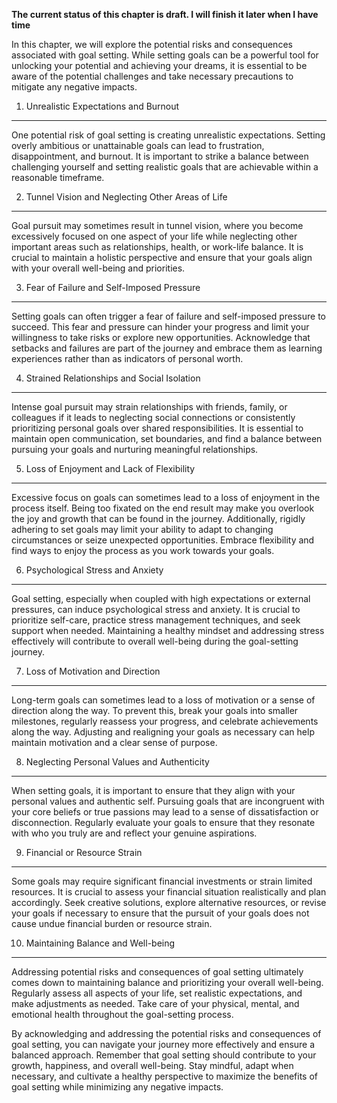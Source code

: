 **The current status of this chapter is draft. I will finish it later when I have time**

In this chapter, we will explore the potential risks and consequences associated with goal setting. While setting goals can be a powerful tool for unlocking your potential and achieving your dreams, it is essential to be aware of the potential challenges and take necessary precautions to mitigate any negative impacts.

1. Unrealistic Expectations and Burnout
---------------------------------------

One potential risk of goal setting is creating unrealistic expectations. Setting overly ambitious or unattainable goals can lead to frustration, disappointment, and burnout. It is important to strike a balance between challenging yourself and setting realistic goals that are achievable within a reasonable timeframe.

2. Tunnel Vision and Neglecting Other Areas of Life
---------------------------------------------------

Goal pursuit may sometimes result in tunnel vision, where you become excessively focused on one aspect of your life while neglecting other important areas such as relationships, health, or work-life balance. It is crucial to maintain a holistic perspective and ensure that your goals align with your overall well-being and priorities.

3. Fear of Failure and Self-Imposed Pressure
--------------------------------------------

Setting goals can often trigger a fear of failure and self-imposed pressure to succeed. This fear and pressure can hinder your progress and limit your willingness to take risks or explore new opportunities. Acknowledge that setbacks and failures are part of the journey and embrace them as learning experiences rather than as indicators of personal worth.

4. Strained Relationships and Social Isolation
----------------------------------------------

Intense goal pursuit may strain relationships with friends, family, or colleagues if it leads to neglecting social connections or consistently prioritizing personal goals over shared responsibilities. It is essential to maintain open communication, set boundaries, and find a balance between pursuing your goals and nurturing meaningful relationships.

5. Loss of Enjoyment and Lack of Flexibility
--------------------------------------------

Excessive focus on goals can sometimes lead to a loss of enjoyment in the process itself. Being too fixated on the end result may make you overlook the joy and growth that can be found in the journey. Additionally, rigidly adhering to set goals may limit your ability to adapt to changing circumstances or seize unexpected opportunities. Embrace flexibility and find ways to enjoy the process as you work towards your goals.

6. Psychological Stress and Anxiety
-----------------------------------

Goal setting, especially when coupled with high expectations or external pressures, can induce psychological stress and anxiety. It is crucial to prioritize self-care, practice stress management techniques, and seek support when needed. Maintaining a healthy mindset and addressing stress effectively will contribute to overall well-being during the goal-setting journey.

7. Loss of Motivation and Direction
-----------------------------------

Long-term goals can sometimes lead to a loss of motivation or a sense of direction along the way. To prevent this, break your goals into smaller milestones, regularly reassess your progress, and celebrate achievements along the way. Adjusting and realigning your goals as necessary can help maintain motivation and a clear sense of purpose.

8. Neglecting Personal Values and Authenticity
----------------------------------------------

When setting goals, it is important to ensure that they align with your personal values and authentic self. Pursuing goals that are incongruent with your core beliefs or true passions may lead to a sense of dissatisfaction or disconnection. Regularly evaluate your goals to ensure that they resonate with who you truly are and reflect your genuine aspirations.

9. Financial or Resource Strain
-------------------------------

Some goals may require significant financial investments or strain limited resources. It is crucial to assess your financial situation realistically and plan accordingly. Seek creative solutions, explore alternative resources, or revise your goals if necessary to ensure that the pursuit of your goals does not cause undue financial burden or resource strain.

10. Maintaining Balance and Well-being
--------------------------------------

Addressing potential risks and consequences of goal setting ultimately comes down to maintaining balance and prioritizing your overall well-being. Regularly assess all aspects of your life, set realistic expectations, and make adjustments as needed. Take care of your physical, mental, and emotional health throughout the goal-setting process.

By acknowledging and addressing the potential risks and consequences of goal setting, you can navigate your journey more effectively and ensure a balanced approach. Remember that goal setting should contribute to your growth, happiness, and overall well-being. Stay mindful, adapt when necessary, and cultivate a healthy perspective to maximize the benefits of goal setting while minimizing any negative impacts.
